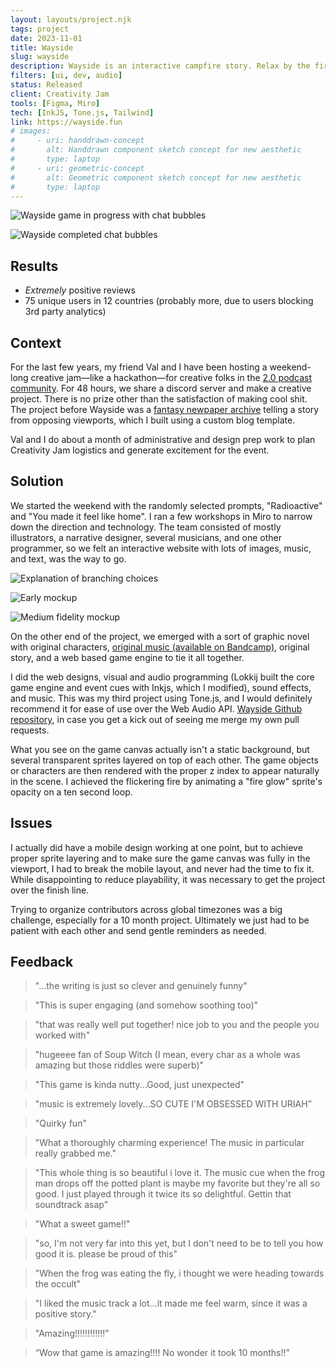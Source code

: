 ```yaml
---
layout: layouts/project.njk
tags: project
date: 2023-11-01
title: Wayside
slug: wayside
description: Wayside is an interactive campfire story. Relax by the fire and listen to the stories of strangers passing through. Original soundtrack on Bandcamp.
filters: [ui, dev, audio]
status: Released
client: Creativity Jam
tools: [Figma, Miro]
tech: [InkJS, Tone.js, Tailwind]
link: https://wayside.fun
# images:
#     - uri: handdrawn-concept
#       alt: Handdrawn component sketch concept for new aesthetic
#       type: laptop
#     - uri: geometric-concept
#       alt: Geometric component sketch concept for new aesthetic
#       type: laptop
---
```


![Wayside game in progress with chat bubbles]({{site.projectImgURL}}/wayside/laptop/wayside-main@2x.png)

![Wayside completed chat bubbles]({{site.projectImgURL}}/wayside/laptop/wayside-alt@2x.png)

## Results

-   _Extremely_ positive reviews
-   75 unique users in 12 countries (probably more, due to users blocking 3rd party analytics)

## Context

For the last few years, my friend Val and I have been hosting a weekend-long creative jam—like a hackathon—for creative folks in the [2.0 podcast community](https://2pointohpodcast.com/). For 48 hours, we share a discord server and make a creative project. There is no prize other than the satisfaction of making cool shit. The project before Wayside was a [fantasy newpaper archive](https://spaciouscowgirlfantasy.gay/) telling a story from opposing viewports, which I built using a custom blog template.

Val and I do about a month of administrative and design prep work to plan Creativity Jam logistics and generate excitement for the event.

## Solution

We started the weekend with the randomly selected prompts, "Radioactive" and "You made it feel like home". I ran a few workshops in Miro to narrow down the direction and technology. The team consisted of mostly illustrators, a narrative designer, several musicians, and one other programmer, so we felt an interactive website with lots of images, music, and text, was the way to go.

![Explanation of branching choices]({{site.projectImgURL}}/wayside/laptop/wayside-choices@2x.png)

![Early mockup]({{site.projectImgURL}}/wayside/laptop/wayside-early-mockup@2x.png)

![Medium fidelity mockup]({{site.projectImgURL}}/wayside/laptop/wayside-mockup@2x.png)

On the other end of the project, we emerged with a sort of graphic novel with original characters, [original music (available on Bandcamp)](https://creativityjam.bandcamp.com/album/wayside), original story, and a web based game engine to tie it all together.

I did the web designs, visual and audio programming (Lokkij built the core game engine and event cues with Inkjs, which I modified), sound effects, and music. This was my third project using Tone.js, and I would definitely recommend it for ease of use over the Web Audio API. [Wayside Github repository](https://github.com/b7s9/wayside), in case you get a kick out of seeing me merge my own pull requests.

What you see on the game canvas actually isn't a static background, but several transparent sprites layered on top of each other. The game objects or characters are then rendered with the proper z index to appear naturally in the scene. I achieved the flickering fire by animating a "fire glow" sprite's opacity on a ten second loop.

## Issues

I actually did have a mobile design working at one point, but to achieve proper sprite layering and to make sure the game canvas was fully in the viewport, I had to break the mobile layout, and never had the time to fix it. While disappointing to reduce playability, it was necessary to get the project over the finish line.

Trying to organize contributors across global timezones was a big challenge, especially for a 10 month project. Ultimately we just had to be patient with each other and send gentle reminders as needed.

## Feedback

<blockquote class="italic pl-4 border-l-2 border-gray-400 my-6">
    <p>"...the writing is just so clever and genuinely funny"</p>
</blockquote>

<blockquote class="italic pl-4 border-l-2 border-gray-400 my-6">
    <p>"This is super engaging (and somehow soothing too)"</p>
</blockquote>

<blockquote class="italic pl-4 border-l-2 border-gray-400 my-6">
    <p>"that was really well put together! nice job to you and the people you worked with"</p>
</blockquote>

<blockquote class="italic pl-4 border-l-2 border-gray-400 my-6">
    <p>"hugeeee fan of Soup Witch (I mean, every char as a whole was amazing but those riddles were superb)"</p>
</blockquote>

<blockquote class="italic pl-4 border-l-2 border-gray-400 my-6">
    <p>"This game is kinda nutty...Good, just unexpected"</p>
</blockquote>

<blockquote class="italic pl-4 border-l-2 border-gray-400 my-6">
    <p>"music is extremely lovely...SO CUTE I'M OBSESSED WITH URIAH”</p>
</blockquote>

<blockquote class="italic pl-4 border-l-2 border-gray-400 my-6">
    <p>"Quirky fun"</p>
</blockquote>

<blockquote class="italic pl-4 border-l-2 border-gray-400 my-6">
    <p>"What a thoroughly charming experience! The music in particular really grabbed me."</p>
</blockquote>

<blockquote class="italic pl-4 border-l-2 border-gray-400 my-6">
    <p>"This whole thing is so beautiful i love it. The music cue when the frog man drops off the potted plant is maybe my  favorite but they're all so good. I just played through it twice its so delightful. Gettin that soundtrack asap"</p>
</blockquote>

<blockquote class="italic pl-4 border-l-2 border-gray-400 my-6">
    <p>"What a sweet game!!"</p>
</blockquote>

<blockquote class="italic pl-4 border-l-2 border-gray-400 my-6">
    <p>"so, I'm not very far into this yet, but I don't need to be to tell you how good it is. please be proud of this"</p>
</blockquote>

<blockquote class="italic pl-4 border-l-2 border-gray-400 my-6">
    <p>"When the frog was eating the fly, i thought we were heading towards the occult"</p>
</blockquote>

<blockquote class="italic pl-4 border-l-2 border-gray-400 my-6">
    <p>"I liked the music track a lot...it made me feel warm, since it was a positive story."</p>
</blockquote>

<blockquote class="italic pl-4 border-l-2 border-gray-400 my-6">
    <p>"Amazing!!!!!!!!!!!!”</p>
</blockquote>

<blockquote class="italic pl-4 border-l-2 border-gray-400 my-6">
    <p>“Wow that game is amazing!!!! No wonder it took 10 months!!”</p>
</blockquote>
